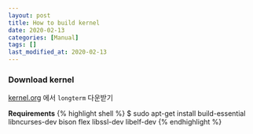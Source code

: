 ```yaml
---
layout: post
title: How to build kernel
date: 2020-02-13
categories: [Manual]
tags: []
last_modified_at: 2020-02-13
---
```


### Download kernel
[kernel.org](kernel.org) 에서 `longterm` 다운받기

**Requirements**
{% highlight shell %}
$ sudo apt-get install build-essential libncurses-dev bison flex libssl-dev libelf-dev
{% endhighlight %}
